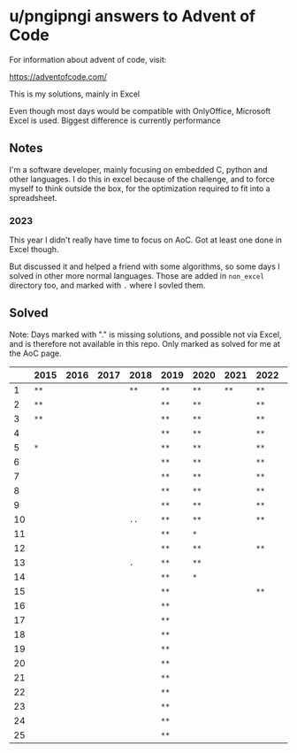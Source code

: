 u/pngipngi answers to Advent of Code
====================================

For information about advent of code, visit:

https://adventofcode.com/

This is my solutions, mainly in Excel

Even though most days would be compatible with OnlyOffice, Microsoft Excel is used. Biggest difference is currently performance

Notes
-----

I'm a software developer, mainly focusing on embedded C, python and other languages. I do this in excel because of the challenge, and to force myself to think outside the box, for the optimization required to fit into a spreadsheet.

### 2023

This year I didn't really have time to focus on AoC. Got at least one done in
Excel though.

But discussed it and helped a friend with some algorithms, so some days I solved
in other more normal languages. Those are added in `non_excel` directory too,
and marked with `.` where I sovled them.

Solved
------

Note: Days marked with "." is missing solutions, and possible not via Excel, and is therefore not available in this repo. Only marked as solved for me at the AoC page.

|    | 2015 | 2016 | 2017 | 2018 | 2019 | 2020 | 2021 | 2022 | 2023 |
| -- | ---- | ---- | ---- | ---- | ---- | ---- | ---- | ---- | ---- |
|  1 | `**` | `  ` | `  ` | `**` | `**` | `**` | `**` | `**` | `**` |
|  2 | `**` | `  ` | `  ` | `  ` | `**` | `**` | `  ` | `**` | `  ` |
|  3 | `**` | `  ` | `  ` | `  ` | `**` | `**` | `  ` | `**` | `  ` |
|  4 | `  ` | `  ` | `  ` | `  ` | `**` | `**` | `  ` | `**` | `  ` |
|  5 | `* ` | `  ` | `  ` | `  ` | `**` | `**` | `  ` | `**` | `..` |
|  6 | `  ` | `  ` | `  ` | `  ` | `**` | `**` | `  ` | `**` | `  ` |
|  7 | `  ` | `  ` | `  ` | `  ` | `**` | `**` | `  ` | `**` | `  ` |
|  8 | `  ` | `  ` | `  ` | `  ` | `**` | `**` | `  ` | `**` | `  ` |
|  9 | `  ` | `  ` | `  ` | `  ` | `**` | `**` | `  ` | `**` | `  ` |
| 10 | `  ` | `  ` | `  ` | `..` | `**` | `**` | `  ` | `**` | `  ` |
| 11 | `  ` | `  ` | `  ` | `  ` | `**` | `* ` | `  ` | `  ` | `  ` |
| 12 | `  ` | `  ` | `  ` | `  ` | `**` | `**` | `  ` | `**` | `  ` |
| 13 | `  ` | `  ` | `  ` | `. ` | `**` | `**` | `  ` | `  ` | `  ` |
| 14 | `  ` | `  ` | `  ` | `  ` | `**` | `* ` | `  ` | `  ` | `  ` |
| 15 | `  ` | `  ` | `  ` | `  ` | `**` | `  ` | `  ` | `**` | `  ` |
| 16 | `  ` | `  ` | `  ` | `  ` | `**` | `  ` | `  ` | `  ` | `  ` |
| 17 | `  ` | `  ` | `  ` | `  ` | `**` | `  ` | `  ` | `  ` | `  ` |
| 18 | `  ` | `  ` | `  ` | `  ` | `**` | `  ` | `  ` | `  ` | `  ` |
| 19 | `  ` | `  ` | `  ` | `  ` | `**` | `  ` | `  ` | `  ` | `  ` |
| 20 | `  ` | `  ` | `  ` | `  ` | `**` | `  ` | `  ` | `  ` | `  ` |
| 21 | `  ` | `  ` | `  ` | `  ` | `**` | `  ` | `  ` | `  ` | `  ` |
| 22 | `  ` | `  ` | `  ` | `  ` | `**` | `  ` | `  ` | `  ` | `  ` |
| 23 | `  ` | `  ` | `  ` | `  ` | `**` | `  ` | `  ` | `  ` | `  ` |
| 24 | `  ` | `  ` | `  ` | `  ` | `**` | `  ` | `  ` | `  ` | `  ` |
| 25 | `  ` | `  ` | `  ` | `  ` | `**` | `  ` | `  ` | `  ` | `  ` |

